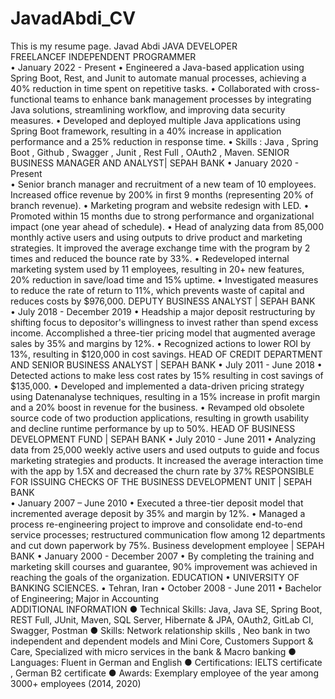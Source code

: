 # JavadAbdi_CV
This is my resume page.
Javad Abdi
JAVA DEVELOPER      
 FREELANCEF INDEPENDENT PROGRAMMER                                                                                                                                                            
•	January  2022 -  Present
•	Engineered a Java-based application using Spring Boot, Rest, and Junit to automate manual processes, achieving a 40% reduction in time spent on repetitive tasks.
•	Collaborated with cross-functional teams to enhance bank management processes by integrating Java solutions, streamlining workflow, and improving data security measures.
•	Developed and deployed multiple Java applications using Spring Boot framework, resulting in a 40% increase in application performance and a 25% reduction in response time.
•	Skills  :  Java , Spring Boot , Github , Swagger , Junit , Rest Full , OAuth2 ,  Maven.
SENIOR BUSINESS MANAGER AND ANALYST| SEPAH BANK
•	January  2020 - Present    
•	Senior branch manager and recruitment of a new team of 10 employees. Increased office revenue by 200% in first 9 months (representing 20% of branch revenue). 
•	Marketing program and website redesign with LED. 
•	Promoted within 15 months due to strong performance and organizational impact (one year ahead of schedule).
•	Head of analyzing data from 85,000 monthly active users and using outputs to drive product and marketing strategies. It improved the average exchange time with the program by 2 times and reduced the bounce rate by 33%.
•	Redeveloped internal marketing system used by 11 employees, resulting in 20+ new features, 20% reduction in save/load time and 15% uptime.
•	Investigated measures to reduce the rate of return to 11%, which prevents waste of capital and reduces costs by $976,000.
DEPUTY BUSINESS ANALYST | SEPAH BANK                                                                      
•	July 2018 - December 2019
•	Headship a major deposit restructuring by shifting focus to depositor's willingness to invest rather than spend excess income. Accomplished a three-tier pricing model that augmented average sales by 35% and margins by 12%.
•	Recognized actions to lower ROI by 13%, resulting in $120,000 in cost savings.
HEAD OF CREDIT DEPARTMENT AND SENIOR BUSINESS ANALYST   | SEPAH BANK
•	July 2011 - June 2018
•	Detected actions to make less cost rates by 15% resulting in cost savings of $135,000.
•	Developed and implemented a data-driven pricing strategy using Datenanalyse techniques, resulting in a 15% increase in profit margin and a 20% boost in revenue for the business.
•	Revamped old obsolete source code of two production applications, resulting in growth usability and decline runtime performance by up to 50%.
HEAD OF BUSINESS DEVELOPMENT FUND | SEPAH BANK
•	July 2010 - June 2011
•	Analyzing  data from 25,000 weekly active users and used outputs to guide and focus marketing strategies and products. It increased the average interaction time with the app by 1.5X  and decreased the churn rate by 37%
RESPONSIBLE FOR ISSUING CHECKS OF THE BUSINESS DEVELOPMENT UNIT  | SEPAH BANK   
•	January 2007 – June 2010
•	Executed a three-tier deposit model that incremented average deposit by 35% and margin by 12%.
•	Managed a process re-engineering project to improve and consolidate end-to-end service processes; restructured communication flow among 12 departments and cut down paperwork by 75%.
Business development employee  | SEPAH BANK
•	January 2000 -   December 2007
•	By completing the training and marketing skill courses and guarantee, 90% improvement was achieved in reaching the goals of the organization.
EDUCATION
•	UNIVERSITY OF BANKING SCIENCES.	
•	Tehran, Iran
•	October 2008 - June 2011
•	Bachelor of Engineering; Major in Accounting	
ADDITIONAL INFORMATION
●	Technical Skills: Java, Java SE, Spring Boot, REST Full, JUnit, Maven, SQL Server, Hibernate & JPA, OAuth2, GitLab CI, Swagger, Postman
●	Skills: Network relationship skills , Neo bank in two independent and dependent models and Mini Core, Customers Support  &  Care, Specialized with micro services in the bank &  Macro banking 
●	Languages: Fluent in German and English
●	Certifications: IELTS certificate , German B2 certificate
●	Awards: Exemplary employee of the year among 3000+  employees (2014, 2020)
